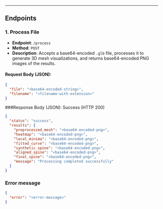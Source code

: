 
---

## Endpoints

### 1. Process File

- **Endpoint**: `/process`  
- **Method**: `POST`  
- **Description**: Accepts a base64-encoded `.glb` file, processes it to generate 3D mesh visualizations, and returns base64-encoded PNG images of the results.

#### Request Body (JSON):

```json
{
  "file": "<base64-encoded-string>",
  "filename": "<filename-with-extension>"
}
```

###Response Body (JSON):
Success (HTTP 200)

```json
{
  "status": "success",
  "results": {
    "preprocessed_mesh": "<base64-encoded-png>",
    "heatmap": "<base64-encoded-png>",
    "local_minima": "<base64-encoded-png>",
    "fitted_curve": "<base64-encoded-png>",
    "synthetic_spine": "<base64-encoded-png>",
    "aligned_spine": "<base64-encoded-png>",
    "final_spine": "<base64-encoded-png>",
    "message": "Processing completed successfully"
  }
}
```


### Error message
```json
{
  "error": "<error-message>"
}
```
